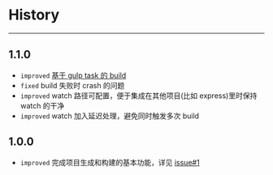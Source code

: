 # History

---

## 1.1.0

* `improved` [基于 gulp task 的 build](https://github.com/animajs/amb/pull/3)
* `fixed` build 失败时 crash 的问题
* `improved` watch 路径可配置，便于集成在其他项目(比如 express)里时保持 watch 的干净
* `improved` watch 加入延迟处理，避免同时触发多次 build

## 1.0.0

* `improved` 完成项目生成和构建的基本功能，详见 [issue#1](https://github.com/animajs/amb/issues/1)
